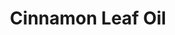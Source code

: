 ---
name: Cinnamon Leaf Oil
title: Cinnamon Leaf Oil
details:
  - detail:
      key: Brand
      value: Natural Aroma
  - detail:
      key: Flash Point
      value: 94 deg C
  - detail:
      key: Refractive Index
      value: 1.5220 to 1.5420 (at 20 deg C)
  - detail:
      key: Optical Rotation
      value: 3 deg to 2 deg (at 20 deg C)
  - detail:
      key: Shelf Life
      value: 24 months
  - detail:
      key: Specific Gravity
      value: 1.030 to 1.050 (at 20 deg C)
  - detail:
      key: CAS Number
      value: 8015-91-6
  - detail:
      key: Botanical Name
      value: Cinnamomum zeylanicum
  - detail:
      key: Packaging Size
      value: 5, 25, 200 Kg
  - detail:
      key: Storage
      value: Keep in a tightly closed container placed in cool and dry place, away from light.
  - detail:
      key: Solubility
      value: Insoluble in water
  - detail:
      key: Taste
      value: Sweet, Spicy, Peppery
  - detail:
      key: FEMA No
      value: 2291
  - detail:
      key: EINECS No
      value: 283-479-0
  - detail:
      key: CAS No
      value: 8015-91-6
  - detail:
      key: Packaging Type
      value: Can, Barrel
  - detail:
      key: Physical State
      value: Liquid
showOnHome: false
thumbnail: https://5.imimg.com/data5/SELLER/Default/2021/12/NW/NZ/EC/3823480/cinnamon-leaf-oil-500x500.jpg
productImages:
  - https://ucarecdn.com/8213c725-21d0-4ac0-ad5e-c1975c20032b/
category: reconstituted oils
---